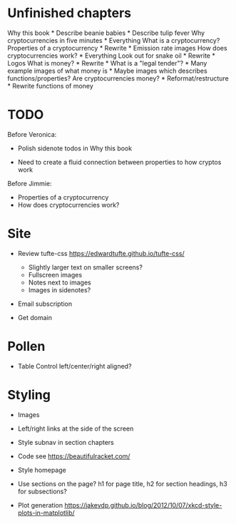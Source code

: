 # Unfinished chapters

Why this book
    * Describe beanie babies
    * Describe tulip fever
Why cryptocurrencies in five minutes
    * Everything
What is a cryptocurrency?
  Properties of a cryptocurrency
    * Rewrite
    * Emission rate images
  How does cryptocurrencies work?
    * Everything
  Look out for snake oil
    * Rewrite
    * Logos
  What is money?
    * Rewrite
    * What is a "legal tender"?
    * Many example images of what money is
    * Maybe images which describes functions/properties?
  Are cryptocurrencies money?
    * Reformat/restructure
    * Rewrite functions of money

# TODO

Before Veronica:
* Polish sidenote todos in Why this book

* Need to create a fluid connection between properties to how cryptos work

Before Jimmie:
* Properties of a cryptocurrency
* How does cryptocurrencies work?

# Site

* Review tufte-css
    https://edwardtufte.github.io/tufte-css/
    * Slightly larger text on smaller screens?
    * Fullscreen images
    * Notes next to images
    * Images in sidenotes?

* Email subscription
* Get domain

# Pollen

* Table
    Control left/center/right aligned?

# Styling

* Images
* Left/right links at the side of the screen
* Style subnav in section chapters

* Code
  see https://beautifulracket.com/
* Style homepage
* Use sections on the page? h1 for page title, h2 for section headings, h3 for subsections?
* Plot generation
  https://jakevdp.github.io/blog/2012/10/07/xkcd-style-plots-in-matplotlib/

